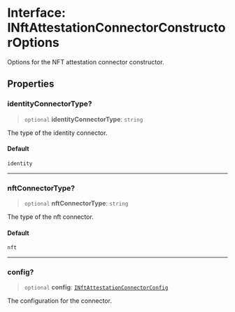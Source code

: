# Interface: INftAttestationConnectorConstructorOptions

Options for the NFT attestation connector constructor.

## Properties

### identityConnectorType?

> `optional` **identityConnectorType**: `string`

The type of the identity connector.

#### Default

```ts
identity
```

***

### nftConnectorType?

> `optional` **nftConnectorType**: `string`

The type of the nft connector.

#### Default

```ts
nft
```

***

### config?

> `optional` **config**: [`INftAttestationConnectorConfig`](INftAttestationConnectorConfig.md)

The configuration for the connector.
